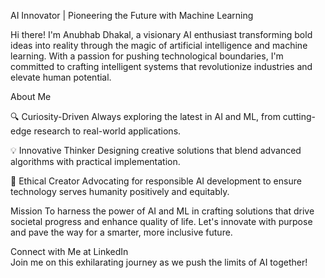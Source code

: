 AI Innovator | Pioneering the Future with Machine Learning

Hi there! I'm Anubhab Dhakal, a visionary AI enthusiast transforming bold ideas into reality through the magic of artificial intelligence and machine learning. With a passion for pushing technological boundaries, I'm committed to crafting intelligent systems that revolutionize industries and elevate human potential.

About Me


🔍 Curiosity-Driven
Always exploring the latest in AI and ML, from cutting-edge research to real-world applications.

💡 Innovative Thinker
Designing creative solutions that blend advanced algorithms with practical implementation.

🌟 Ethical Creator
Advocating for responsible AI development to ensure technology serves humanity positively and equitably.


Mission
To harness the power of AI and ML in crafting solutions that drive societal progress and enhance quality of life. Let's innovate with purpose and pave the way for a smarter, more inclusive future.

Connect with Me at LinkedIn  
Join me on this exhilarating journey as we push the limits of AI together!



<!---
anubhabdhakal/anubhabdhakal is a ✨ special ✨ repository because its `README.md` (this file) appears on your GitHub profile.
You can click the Preview link to take a look at your changes.
--->
